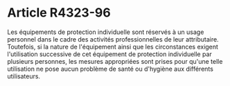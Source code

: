# Article R4323-96

  
Les équipements de protection individuelle sont réservés à un usage personnel dans le cadre des activités professionnelles de leur attributaire.   
Toutefois, si la nature de l'équipement ainsi que les circonstances exigent l'utilisation successive de cet équipement de protection individuelle par plusieurs personnes, les mesures appropriées sont prises pour qu'une telle utilisation ne pose aucun problème de santé ou d'hygiène aux différents utilisateurs.